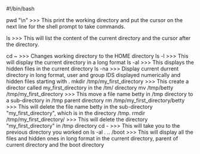 #!/bin/bash

pwd "\n" >>> This print the working directory and put the cursor on the next line for the shell prompt to take commands.

ls  >>> This will list the content of the current directory and the cursor after the directory.

cd ~ >>> Changes working  directory to the HOME directory
ls -l >>> This will display the current directory in a long format
ls -al >>> This displays the hidden files in the current directory
ls -na >>> Display current durrent directory in long format, user and group IDS displayed numerically and hidden files starting with .
mkdir /tmp/my_first_directory >>> This create a director called my_first_directory in the /tm/ directory
mv /tmp/betty /tmp/my_first_directory >>> This move a file name betty in /tmp directory to a sub-directory in /tmp parent directory
rm /tmp/my_first_directory/betty >>> This will delete the file name betty in the sub-directory "my_first_directory", which is in the directory /tmp.
rmdir /tmp/my_first_directory/ >>> This will delete the directory "my_first_directory" in /tmp directory
cd - >>> This will take you to the previous directory you worked on
ls -al . .. /boot >>> This will display all the files and hidden ones in long format in the current directory, parent of current directory and the boot directory
